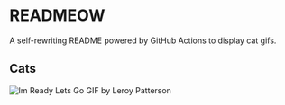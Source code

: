 # READMEOW

A self-rewriting README powered by GitHub Actions to display cat gifs.

## Cats

![Im Ready Lets Go GIF by Leroy Patterson](https://media3.giphy.com/media/CjmvTCZf2U3p09Cn0h/200.gif?cid=9acd02damcovxad2rzk2qn7xa82e8z9fcoyt04rja548eqi3&ep=v1_gifs_search&rid=200.gif&ct=g)
